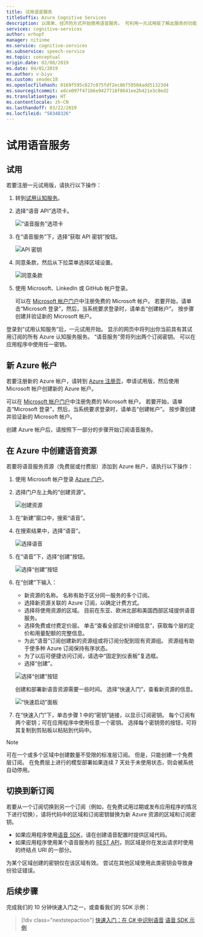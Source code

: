 ```yaml
---
title: 试用语音服务
titleSuffix: Azure Cognitive Services
description: 以简单、经济的方式开始使用语音服务。 可利用一元试用版了解此服务的功能并确定它能否满足应用程序需求。
services: cognitive-services
author: erhopf
manager: nitinme
ms.service: cognitive-services
ms.subservice: speech-service
ms.topic: conceptual
origin.date: 02/08/2019
ms.date: 04/01/2019
ms.author: v-biyu
ms.custom: seodec18
ms.openlocfilehash: 0169f595c827c075fdf2ec86f59504add51323d4
ms.sourcegitcommit: edce097f471b6e9427718f0641ee2b421e3c0ed2
ms.translationtype: HT
ms.contentlocale: zh-CN
ms.lasthandoff: 03/22/2019
ms.locfileid: "58348326"
---
```

# <a name="try-speech-services-for-trial"></a>试用语音服务


## <a name="trial"></a>试用



若要注册一元试用版，请执行以下操作：

1. 转到[试用认知服务](https://www.azure.cn/zh-cn/home/features/cognitive-services/)。

1. 选择“语音 API”选项卡。

   ![“语音服务”选项卡](media/index/try-speech-api-free-trial1.png)

1. 在“语音服务”下，选择“获取 API 密钥”按钮。

   ![API 密钥](media/index/try-speech-api-free-trial2.png)

1. 同意条款，然后从下拉菜单选择区域设置。

   ![同意条款](media/index/try-speech-api-free-trial3.png)

1. 使用 Microsoft、LinkedIn 或 GitHub 帐户登录。

    可以在 [Microsoft 帐户门户](https://account.microsoft.com/account)中注册免费的 Microsoft 帐户。 若要开始，请单击“Microsoft 登录”，然后，当系统要求登录时，请单击“创建帐户”。 按步骤创建并验证新的 Microsoft 帐户。

登录到“试用认知服务”后，一元试用开始。 显示的网页中将列出你当前具有其试用订阅的所有 Azure 认知服务服务。 “语音服务”旁将列出两个订阅密钥。 可以在应用程序中使用任一密钥。


## <a name="new-azure-account"></a>新 Azure 帐户


若要注册新的 Azure 帐户，请转到 [Azure 注册页](https://www.azure.cn/zh-cn/pricing/1rmb-trial-full/?form-type=identityauth)，申请试用版，然后使用 Microsoft 帐户创建新的 Azure 帐户。

可以在 [Microsoft 帐户门户](https://account.microsoft.com/account)中注册免费的 Microsoft 帐户。 若要开始，请单击“Microsoft 登录”，然后，当系统要求登录时，请单击“创建帐户”。 按步骤创建并验证新的 Microsoft 帐户。

创建 Azure 帐户后，请按照下一部分的步骤开始订阅语音服务。

## <a name="create-a-speech-resource-in-azure"></a>在 Azure 中创建语音资源

若要将语音服务资源（免费层或付费层）添加到 Azure 帐户，请执行以下操作：

1. 使用 Microsoft 帐户登录 [Azure 门户](https://portal.azure.cn/)。

1. 选择门户左上角的“创建资源”。

    ![创建资源](media/index/try-speech-api-create-speech1.png)

1. 在“新建”窗口中，搜索“语音”。

1. 在搜索结果中，选择“语音”。

    ![选择语音](media/index/try-speech-api-create-speech2.png)

1. 在“语音”下，选择“创建”按钮。

    ![选择“创建”按钮](media/index/try-speech-api-create-speech3.png)

1. 在“创建”下输入：

    * 新资源的名称。 名称有助于区分同一服务的多个订阅。
    * 选择新资源关联的 Azure 订阅，以确定计费方式。
    * 选择将使用资源的区域。 目前在东亚、欧洲北部和美国西部区域提供语音服务。
    * 选择免费或付费定价层。 单击“查看全部定价详细信息”，获取每个层的定价和用量配额的完整信息。
    * 为此“语音”订阅创建新的资源组或将订阅分配到现有资源组。 资源组有助于使多种 Azure 订阅保持有序状态。
    * 为了以后可便捷访问订阅，请选中“固定到仪表板”复选框。
    * 选择“创建”。

    ![选择“创建”按钮](media/index/try-speech-api-create-speech4.png)

    创建和部署新语音资源需要一些时间。 选择“快速入门”，查看新资源的信息。

    ![“快速启动”面板](media/index/try-speech-api-create-speech5.png)

1. 在“快速入门”下，单击步骤 1 中的“密钥”链接，以显示订阅密钥。 每个订阅有两个密钥；可在应用程序中使用任意一个密钥。 选择每个密钥旁的按钮，可将其复制到剪贴板以粘贴到代码中。

> [!NOTE]
> 可在一个或多个区域中创建数量不受限的标准层订阅。 但是，只能创建一个免费层订阅。 在免费层上进行的模型部署如果连续 7 天处于未使用状态，则会被系统自动停用。

## <a name="switch-to-a-new-subscription"></a>切换到新订阅

若要从一个订阅切换到另一个订阅（例如，在免费试用过期或发布应用程序的情况下进行切换），请将代码中的区域和订阅密钥替换为新 Azure 资源的区域和订阅密钥。


* 如果应用程序使用[语音 SDK](speech-sdk.md)，请在创建语音配置时提供区域代码。
* 如果应用程序使用某个语音服务的 [REST API](rest-apis.md)，则区域是你在发出请求时使用的终结点 URI 的一部分。

为某个区域创建的密钥仅在该区域有效。 尝试在其他区域使用此类密钥会导致身份验证错误。

## <a name="next-steps"></a>后续步骤

完成我们的 10 分钟快速入门之一，或查看我们的 SDK 示例：

> [!div class="nextstepaction"]
> [快速入门：在 C# 中识别语音](quickstart-csharp-dotnet-windows.md)
> [语音 SDK 示例](speech-sdk.md#get-the-samples)
